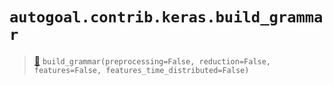 # `autogoal.contrib.keras.build_grammar`

> [📝](https://github.com/autogoal/autogoal/blob/master/autogoal/contrib/keras/_grammars.py#L5)
> `build_grammar(preprocessing=False, reduction=False, features=False, features_time_distributed=False)`

